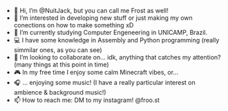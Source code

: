 - 👋 Hi, I’m @NuitJack, but you can call me Frost as well!
- 👀 I’m interested in developing new stuff or just making my own conections on how to make something xD
- 🌱 I’m currently studying Computer Engeneering in UNICAMP, Brazil.
- 💻 I have some knowledge in Assembly and Python programming (really simmilar ones, as you can see)
- 💞️ I’m looking to collaborate on... idk, anything that catches my attention? (many things at this point in time)
- 🎮 In my free time I enjoy some calm Minecraft vibes, or...
- 🎧 ... enjoying some music! (I have a really particular interest on ambience & background music!)
- 📫 How to reach me: DM to my instagram! @froo.st

<!---
NuitJack/NuitJack is a ✨ special ✨ repository because its `README.md` (this file) appears on your GitHub profile.
You can click the Preview link to take a look at your changes.
--->

